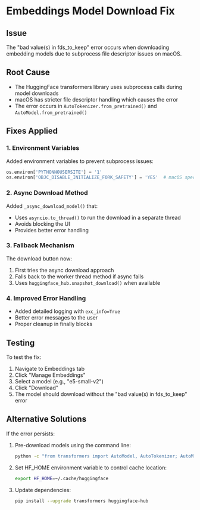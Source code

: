# Embeddings Model Download Fix

## Issue
The "bad value(s) in fds_to_keep" error occurs when downloading embedding models due to subprocess file descriptor issues on macOS.

## Root Cause
- The HuggingFace transformers library uses subprocess calls during model downloads
- macOS has stricter file descriptor handling which causes the error
- The error occurs in `AutoTokenizer.from_pretrained()` and `AutoModel.from_pretrained()`

## Fixes Applied

### 1. Environment Variables
Added environment variables to prevent subprocess issues:
```python
os.environ['PYTHONNOUSERSITE'] = '1'
os.environ['OBJC_DISABLE_INITIALIZE_FORK_SAFETY'] = 'YES'  # macOS specific
```

### 2. Async Download Method
Added `_async_download_model()` that:
- Uses `asyncio.to_thread()` to run the download in a separate thread
- Avoids blocking the UI
- Provides better error handling

### 3. Fallback Mechanism
The download button now:
1. First tries the async download approach
2. Falls back to the worker thread method if async fails
3. Uses `huggingface_hub.snapshot_download()` when available

### 4. Improved Error Handling
- Added detailed logging with `exc_info=True`
- Better error messages to the user
- Proper cleanup in finally blocks

## Testing
To test the fix:
1. Navigate to Embeddings tab
2. Click "Manage Embeddings"
3. Select a model (e.g., "e5-small-v2")
4. Click "Download"
5. The model should download without the "bad value(s) in fds_to_keep" error

## Alternative Solutions
If the error persists:
1. Pre-download models using the command line:
   ```bash
   python -c "from transformers import AutoModel, AutoTokenizer; AutoModel.from_pretrained('intfloat/e5-small-v2'); AutoTokenizer.from_pretrained('intfloat/e5-small-v2')"
   ```

2. Set HF_HOME environment variable to control cache location:
   ```bash
   export HF_HOME=~/.cache/huggingface
   ```

3. Update dependencies:
   ```bash
   pip install --upgrade transformers huggingface-hub
   ```